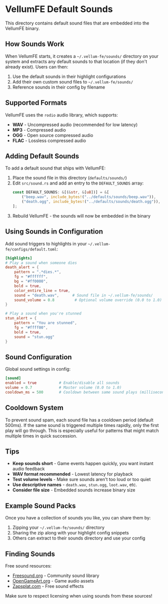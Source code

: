 # VellumFE Default Sounds

This directory contains default sound files that are embedded into the VellumFE binary.

## How Sounds Work

When VellumFE starts, it creates a `~/.vellum-fe/sounds/` directory on your system and extracts any default sounds to that location (if they don't already exist). Users can then:

1. Use the default sounds in their highlight configurations
2. Add their own custom sound files to `~/.vellum-fe/sounds/`
3. Reference sounds in their config by filename

## Supported Formats

VellumFE uses the `rodio` audio library, which supports:
- **WAV** - Uncompressed audio (recommended for low latency)
- **MP3** - Compressed audio
- **OGG** - Open source compressed audio
- **FLAC** - Lossless compressed audio

## Adding Default Sounds

To add a default sound that ships with VellumFE:

1. Place the sound file in this directory (`defaults/sounds/`)
2. Edit `src/sound.rs` and add an entry to the `DEFAULT_SOUNDS` array:
   ```rust
   const DEFAULT_SOUNDS: &[(&str, &[u8])] = &[
       ("beep.wav", include_bytes!("../defaults/sounds/beep.wav")),
       ("death.ogg", include_bytes!("../defaults/sounds/death.ogg")),
   ];
   ```
3. Rebuild VellumFE - the sounds will now be embedded in the binary

## Using Sounds in Configuration

Add sound triggers to highlights in your `~/.vellum-fe/configs/default.toml`:

```toml
[highlights]
# Play a sound when someone dies
death_alert = {
    pattern = ".*dies.*",
    fg = "#ffffff",
    bg = "#ff0000",
    bold = true,
    color_entire_line = true,
    sound = "death.wav",      # Sound file in ~/.vellum-fe/sounds/
    sound_volume = 0.8         # Optional volume override (0.0 to 1.0)
}

# Play a sound when you're stunned
stun_alert = {
    pattern = "You are stunned",
    fg = "#ffff00",
    bold = true,
    sound = "stun.ogg"
}
```

## Sound Configuration

Global sound settings in config:

```toml
[sound]
enabled = true          # Enable/disable all sounds
volume = 0.7            # Master volume (0.0 to 1.0)
cooldown_ms = 500       # Cooldown between same sound plays (milliseconds)
```

## Cooldown System

To prevent sound spam, each sound file has a cooldown period (default 500ms). If the same sound is triggered multiple times rapidly, only the first play will go through. This is especially useful for patterns that might match multiple times in quick succession.

## Tips

- **Keep sounds short** - Game events happen quickly, you want instant audio feedback
- **WAV format recommended** - Lowest latency for playback
- **Test volume levels** - Make sure sounds aren't too loud or too quiet
- **Use descriptive names** - `death.wav`, `stun.ogg`, `loot.wav`, etc.
- **Consider file size** - Embedded sounds increase binary size

## Example Sound Packs

Once you have a collection of sounds you like, you can share them by:
1. Zipping your `~/.vellum-fe/sounds/` directory
2. Sharing the zip along with your highlight config snippets
3. Others can extract to their sounds directory and use your config

## Finding Sounds

Free sound resources:
- [Freesound.org](https://freesound.org/) - Community sound library
- [OpenGameArt.org](https://opengameart.org/) - Game audio assets
- [Zapsplat.com](https://www.zapsplat.com/) - Free sound effects

Make sure to respect licensing when using sounds from these sources!
